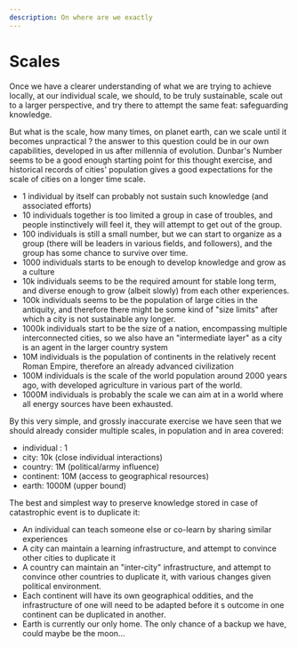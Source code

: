 ```yaml
---
description: On where are we exactly
---
```


# Scales

Once we have a clearer understanding of what we are trying to achieve locally, at our individual scale, we should, to be truly sustainable, scale out to a larger perspective, and try there to attempt the same feat: safeguarding knowledge.

But what is the scale, how many times, on planet earth, can we scale until it becomes unpractical ? the answer to this question could be in our own capabilities, developed in us after millennia of evolution. Dunbar's Number seems to be a good enough starting point for this thought exercise, and historical records of cities' population gives a good expectations for the scale of cities on a longer time scale.

* 1 individual by itself can probably not sustain such knowledge \(and associated efforts\)
* 10 individuals together is too limited a group in case of troubles, and people instinctively will feel it, they will attempt to get out of the group.
* 100 individuals is still a small number, but we can start to organize as a group \(there will be leaders in various fields, and followers\), and the group has some chance to survive over time.
* 1000 individuals starts to be enough to develop knowledge and grow as a culture
* 10k individuals seems to be the required amount for stable long term, and diverse enough to grow \(albeit slowly\) from each other experiences.
* 100k individuals seems to be the population of large cities in the antiquity, and therefore there might be some kind of "size limits" after which a city is not sustainable any longer.
* 1000k individuals start to be the size of a nation, encompassing multiple interconnected cities, so we also have an "intermediate layer" as a city is an agent in the larger country system
* 10M individuals is the population of continents in the relatively recent Roman Empire, therefore an already advanced civilization
* 100M individuals is the scale of the world population around 2000 years ago, with developed agriculture in various part of the world.
* 1000M individuals is probably the scale we can aim at in a world where all energy sources have been exhausted.

By this very simple, and grossly inaccurate exercise we have seen that we should already consider multiple scales, in population and in area covered:

* individual : 1
* city: 10k \(close individual interactions\)
* country: 1M \(political/army influence\)
* continent: 10M \(access to geographical resources\)
* earth: 1000M \(upper bound\)

The best and simplest way to preserve knowledge stored in case of catastrophic event is to duplicate it:

* An individual can teach someone else or co-learn by sharing similar experiences
* A city can maintain a learning infrastructure, and attempt to convince other cities to duplicate it
* A country can maintain an "inter-city" infrastructure, and attempt to convince other countries to duplicate it, with various changes given political environment.
* Each continent will have its own geographical oddities, and the infrastructure of one will need to be adapted before it s outcome in one continent can be duplicated in another.
* Earth is currently our only home. The only chance of a backup we have, could maybe be the moon...

